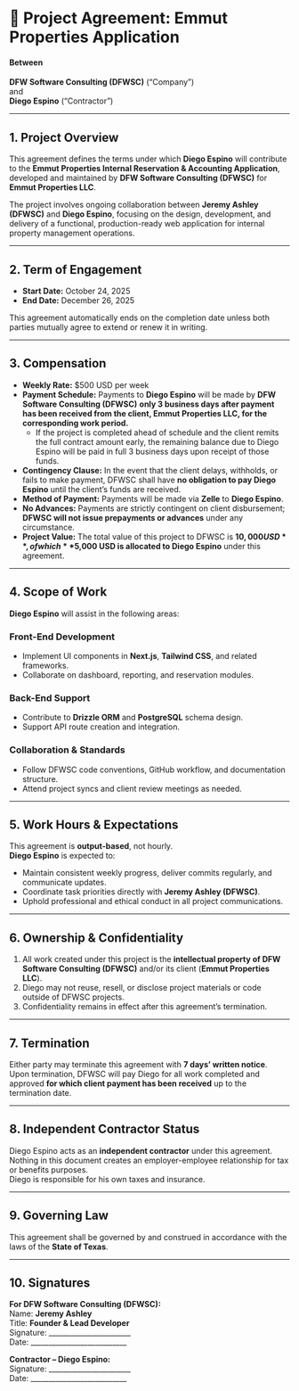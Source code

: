 # 🧾 Project Agreement: Emmut Properties Application

#### Between  
**DFW Software Consulting (DFWSC)** (“Company”)  
and  
**Diego Espino** (“Contractor”)

---

## 1. Project Overview

This agreement defines the terms under which **Diego Espino** will contribute to the **Emmut Properties Internal Reservation & Accounting Application**, developed and maintained by **DFW Software Consulting (DFWSC)** for **Emmut Properties LLC**.

The project involves ongoing collaboration between **Jeremy Ashley (DFWSC)** and **Diego Espino**, focusing on the design, development, and delivery of a functional, production-ready web application for internal property management operations.

---

## 2. Term of Engagement

- **Start Date:** October 24, 2025  
- **End Date:** December 26, 2025  

This agreement automatically ends on the completion date unless both parties mutually agree to extend or renew it in writing.

---

## **3. Compensation**

* **Weekly Rate:** $500 USD per week
* **Payment Schedule:** Payments to **Diego Espino** will be made by **DFW Software Consulting (DFWSC)** **only 3 business days after payment has been received from the client, Emmut Properties LLC, for the corresponding work period.**
  * If the project is completed ahead of schedule and the client remits the full contract amount early, the remaining balance due to Diego Espino will be paid in full 3 business days upon receipt of those funds.
* **Contingency Clause:** In the event that the client delays, withholds, or fails to make payment, DFWSC shall have **no obligation to pay Diego Espino** until the client’s funds are received.
* **Method of Payment:** Payments will be made via **Zelle** to **Diego Espino**.
* **No Advances:** Payments are strictly contingent on client disbursement; **DFWSC will not issue prepayments or advances** under any circumstance.
* **Project Value:** The total value of this project to DFWSC is **$10,000 USD**, of which **$5,000 USD is allocated to Diego Espino** under this agreement.

---

## 4. Scope of Work

**Diego Espino** will assist in the following areas:

### Front-End Development
- Implement UI components in **Next.js**, **Tailwind CSS**, and related frameworks.  
- Collaborate on dashboard, reporting, and reservation modules.

### Back-End Support
- Contribute to **Drizzle ORM** and **PostgreSQL** schema design.  
- Support API route creation and integration.

### Collaboration & Standards
- Follow DFWSC code conventions, GitHub workflow, and documentation structure.  
- Attend project syncs and client review meetings as needed.

---

## 5. Work Hours & Expectations

This agreement is **output-based**, not hourly.  
**Diego Espino** is expected to:

- Maintain consistent weekly progress, deliver commits regularly, and communicate updates.  
- Coordinate task priorities directly with **Jeremy Ashley (DFWSC)**.  
- Uphold professional and ethical conduct in all project communications.

---

## 6. Ownership & Confidentiality

1. All work created under this project is the **intellectual property of DFW Software Consulting (DFWSC)** and/or its client (**Emmut Properties LLC**).  
2. Diego may not reuse, resell, or disclose project materials or code outside of DFWSC projects.  
3. Confidentiality remains in effect after this agreement’s termination.

---

## 7. Termination

Either party may terminate this agreement with **7 days’ written notice**.  
Upon termination, DFWSC will pay Diego for all work completed and approved **for which client payment has been received** up to the termination date.

---

## 8. Independent Contractor Status

Diego Espino acts as an **independent contractor** under this agreement.  
Nothing in this document creates an employer-employee relationship for tax or benefits purposes.  
Diego is responsible for his own taxes and insurance.

---

## 9. Governing Law

This agreement shall be governed by and construed in accordance with the laws of the **State of Texas**.

---

## 10. Signatures

**For DFW Software Consulting (DFWSC):**  
Name: **Jeremy Ashley**  
Title: **Founder & Lead Developer**  
Signature: _______________________  
Date: ___________________________  

**Contractor – Diego Espino:**  
Signature: _______________________  
Date: ___________________________  
